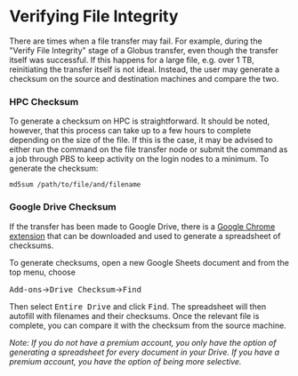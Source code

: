 # Verifying File Integrity

There are times when a file transfer may fail. For example, during the "Verify File Integrity" stage of a Globus transfer, even though the transfer itself was successful. If this happens for a large file, e.g. over 1 TB, reinitiating the transfer itself is not ideal. Instead, the user may generate a checksum on the source and destination machines and compare the two. 

### HPC Checksum

To generate a checksum on HPC is straightforward. It should be noted, however, that this process can take up to a few hours to complete depending on the size of the file. If this is the case, it may be advised to either run the command on the file transfer node or submit the command as a job through PBS to keep activity on the login nodes to a minimum. To generate the checksum:

```
md5sum /path/to/file/and/filename 
```

### Google Drive Checksum

If the transfer has been made to Google Drive, there is a [Google Chrome extension](https://chrome.google.com/webstore/detail/drive-checksum/gmkleokinbpmgpkpenljbobeffaobibk?hl=en-US) that can be downloaded and used to generate a spreadsheet of checksums.

To generate checksums, open a new Google Sheets document and from the top menu, choose <p><kbd>Add-ons</kbd>&rarr;<kbd>Drive Checksum</kbd>&rarr;<kbd>Find</kbd><p> Then select <kbd>Entire Drive</kbd> and click <kbd>Find</kbd>. The spreadsheet will then autofill with filenames and their checksums. Once the relevant file is complete, you can compare it with the checksum from the source machine.

_Note: If you do not have a premium account, you only have the option of generating a spreadsheet for every document in your Drive. If you have a premium account, you have the option of being more selective._ 
